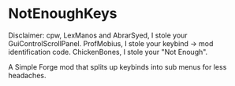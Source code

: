 # NotEnoughKeys

Disclaimer:
cpw, LexManos and AbrarSyed, I stole your GuiControlScrollPanel.
ProfMobius, I stole your keybind -> mod identification code.
ChickenBones, I stole your "Not Enough".

A Simple Forge mod that splits up keybinds into sub menus for less headaches.